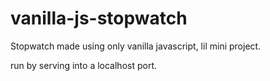 # vanilla-js-stopwatch
Stopwatch made using only vanilla javascript, lil mini project.

run by serving into a localhost port.
